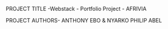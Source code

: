 PROJECT TITLE -Webstack - Portfolio Project - AFRIVIA


PROJECT AUTHORS- ANTHONY EBO & NYARKO PHILIP ABEL
